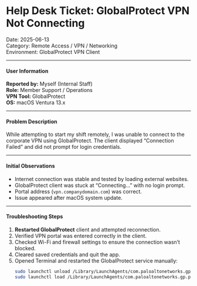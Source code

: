 # Help Desk Ticket: GlobalProtect VPN Not Connecting

Date: 2025-06-13  
Category: Remote Access / VPN / Networking  
Environment: GlobalProtect VPN Client  

-------------------------------------------------------------------------------------------------------------------------------------------------------------------------------------------

#### User Information

**Reported by:** Myself (Internal Staff)  
**Role:** Member Support / Operations  
**VPN Tool:** GlobalProtect  
**OS:** macOS Ventura 13.x  

-------------------------------------------------------------------------------------------------------------------------------------------------------------------------------------------

#### Problem Description

While attempting to start my shift remotely, I was unable to connect to the corporate VPN using GlobalProtect. The client displayed “Connection Failed” and did not prompt for login credentials.

-------------------------------------------------------------------------------------------------------------------------------------------------------------------------------------------

#### Initial Observations

- Internet connection was stable and tested by loading external websites.
- GlobalProtect client was stuck at “Connecting...” with no login prompt.
- Portal address (`vpn.companydomain.com`) was correct.
- Issue appeared after macOS system update.

-------------------------------------------------------------------------------------------------------------------------------------------------------------------------------------------

#### Troubleshooting Steps

1. **Restarted GlobalProtect** client and attempted reconnection.
2. Verified VPN portal was entered correctly in the client.
3. Checked Wi-Fi and firewall settings to ensure the connection wasn’t blocked.
4. Cleared saved credentials and quit the app.
5. Opened Terminal and restarted the GlobalProtect service manually:
   ```bash
   sudo launchctl unload /Library/LaunchAgents/com.paloaltonetworks.gp.pangps.plist
   sudo launchctl load /Library/LaunchAgents/com.paloaltonetworks.gp.pangps.plist


